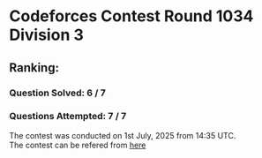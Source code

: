 # Codeforces Contest Round 1034 Division 3

## Ranking: 

### Question Solved: 6 / 7
### Questions Attempted: 7 / 7

The contest was conducted on 1st July, 2025 from 14:35 UTC.  
The contest can  be refered from [here](https://codeforces.com/contest/2123)